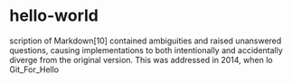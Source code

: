 # hello-world
scription of Markdown[10] contained ambiguities and raised unanswered questions, causing implementations to both intentionally and accidentally diverge from the original version. This was addressed in 2014, when lo
Git_For_Hello
